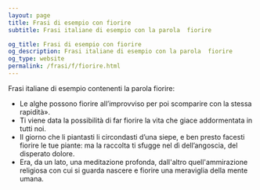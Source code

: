 ```yaml
---
layout: page
title: Frasi di esempio con fiorire 
subtitle: Frasi italiane di esempio con la parola  fiorire

og_title: Frasi di esempio con fiorire 
og_description: Frasi italiane di esempio con la parola  fiorire
og_type: website
permalink: /frasi/f/fiorire.html
---
```


Frasi italiane di esempio contenenti la parola fiorire:


- Le alghe possono fiorire all’improvviso per poi scomparire con la stessa rapidità».
- Ti viene data la possibilità di far fiorire la vita che giace addormentata in tutti noi.
- Il giorno che li piantasti li circondasti d’una siepe, e ben presto facesti fiorire le tue piante: ma la raccolta ti sfugge nel dì dell’angoscia, del disperato dolore.
- Era, da un lato, una meditazione profonda, dall'altro quell'ammirazione religiosa con cui si guarda nascere e fiorire una meraviglia della mente umana.
